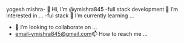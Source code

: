 yogesh mishra- 👋 Hi, I’m @ymishra845
-full stack development 👀 I’m interested in ...
-ful stack 🌱 I’m currently learning ...
- 💞️ I’m looking to collaborate on ...
- email-ymishra845@gmail.com📫 How to reach me ...

<!---
ymishra845/ymishra845 is a ✨ special ✨ repository because its `README.md` (this file) appears on your GitHub profile.
You can click the Preview link to take a look at your changes.
--->
